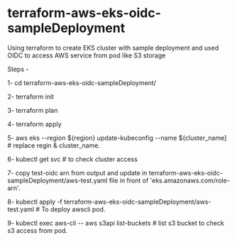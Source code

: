 # terraform-aws-eks-oidc-sampleDeployment
Using terraform to create EKS cluster with sample deployment and used OIDC to access AWS service from pod like S3 storage

Steps - 

1- cd terraform-aws-eks-oidc-sampleDeployment/

2- terraform init

3- terraform plan

4- terraform apply

5- aws eks --region ${region} update-kubeconfig --name ${cluster_name] # replace regin & cluster_name.

6- kubectl get svc # to check cluster access

7- copy test-oidc arn from output and update in terraform-aws-eks-oidc-sampleDeployment/aws-test.yaml file in front of 'eks.amazonaws.com/role-arn'.

8- kubectl apply -f terraform-aws-eks-oidc-sampleDeployment/aws-test.yaml # To deploy awscli pod.

9- kubectl exec aws-cli -- aws s3api list-buckets  # list s3 bucket to check s3 access from pod.



